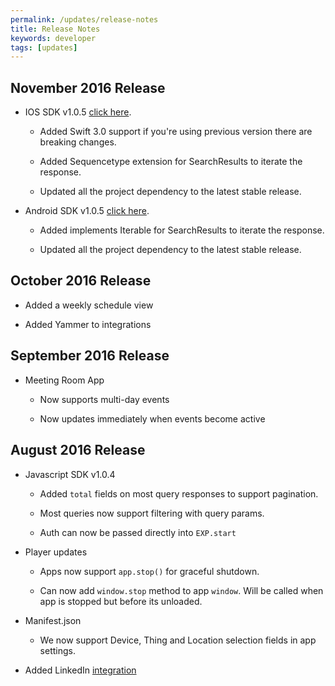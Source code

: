 ```yaml
---
permalink: /updates/release-notes
title: Release Notes
keywords: developer
tags: [updates]
---
```


## November 2016 Release

- IOS SDK v1.0.5 [click here](https://github.com/ScalaInc/exp-ios-sdk/releases/tag/v1.0.5).
 
  - Added Swift 3.0 support if you're using previous version there are breaking changes.
 	
  - Added Sequencetype extension for SearchResults to iterate the response.

  - Updated all the project dependency to the latest stable release. 

- Android SDK v1.0.5 [click here](https://github.com/ScalaInc/exp-android-sdk/releases/tag/v1.0.5).

  - Added implements Iterable<T> for SearchResults to iterate the response.  

  - Updated all the project dependency to the latest stable release. 

## October 2016 Release

- Added a weekly schedule view

- Added Yammer to integrations

## September 2016 Release

- Meeting Room App

  - Now supports multi-day events

  - Now updates immediately when events become active

## August 2016 Release

- Javascript SDK v1.0.4

  - Added `total` fields on most query responses to support pagination.

  - Most queries now support filtering with query params.

  - Auth can now be passed directly into `EXP.start`

- Player updates

  - Apps now support `app.stop()` for graceful shutdown.

  - Can now add `window.stop` method to app `window`. Will be called when app is stopped but before its unloaded.

- Manifest.json

  - We now support Device, Thing and Location selection fields in app settings.

- Added LinkedIn [integration](/developers/guides/feeds/#integrations)

